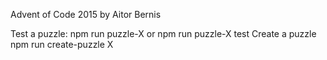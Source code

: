 Advent of Code 2015 by Aitor Bernis

Test a puzzle: npm run puzzle-X or npm run puzzle-X test
Create a puzzle npm run create-puzzle X
